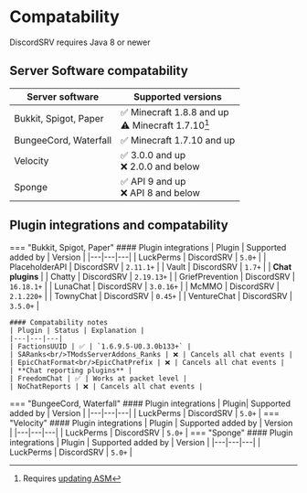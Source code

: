 # Compatability

DiscordSRV requires Java 8 or newer

## Server Software compatability

| Server software       | Supported versions                                   |
|-----------------------|------------------------------------------------------|
| Bukkit, Spigot, Paper | ✅ Minecraft 1.8.8 and up<br/>⚠️ Minecraft 1.7.10[^1] |
| BungeeCord, Waterfall | ✅ Minecraft 1.7.10 and up                            |
| Velocity              | ✅ 3.0.0 and up<br/>❌ 2.0.0 and below                 |
| Sponge                | ✅ API 9 and up<br/>❌ API 8 and below                 |

[^1]: Requires [updating ASM](faq#asm-update)

## Plugin integrations and compatability

=== "Bukkit, Spigot, Paper"
    #### Plugin integrations
    | Plugin | Supported added by | Version |
    |---|---|---|
    | LuckPerms       | DiscordSRV | `5.0+` |
    | PlaceholderAPI  | DiscordSRV | `2.11.1+` |
    | Vault           | DiscordSRV | `1.7+` |
    | **Chat plugins** |
    | Chatty             | DiscordSRV | `2.19.13+` |
    | GriefPrevention    | DiscordSRV | `16.18.1+` |
    | LunaChat           | DiscordSRV | `3.0.16+` |
    | McMMO              | DiscordSRV | `2.1.220+` |
    | TownyChat          | DiscordSRV | `0.45+` |
    | VentureChat        | DiscordSRV | `3.5.0+` |
    
    #### Compatability notes  
    | Plugin | Status | Explanation |
    |---|---|---|
    | FactionsUUID | ✅ | `1.6.9.5-U0.3.0b133+` |
    | SARanks<br/>TModsServerAddons_Ranks | ❌ | Cancels all chat events |
    | EpicChatFormat<br/>EpicChatPrefix | ❌ | Cancels all chat events |
    | **Chat reporting plugins** |
    | FreedomChat | ✅ | Works at packet level |
    | NoChatReports | ❌ | Cancels all chat events |
=== "BungeeCord, Waterfall"
    #### Plugin integrations
    | Plugin| Supported added by | Version |
    |---|---|---|
    | LuckPerms | DiscordSRV | `5.0+` |
=== "Velocity"
    #### Plugin integrations
    | Plugin | Supported added by | Version |
    |---|---|---|
    | LuckPerms | DiscordSRV | `5.0+` |
=== "Sponge"
    #### Plugin integrations
    | Plugin | Supported added by | Version |
    |---|---|---|
    | LuckPerms | DiscordSRV | `5.0+` |